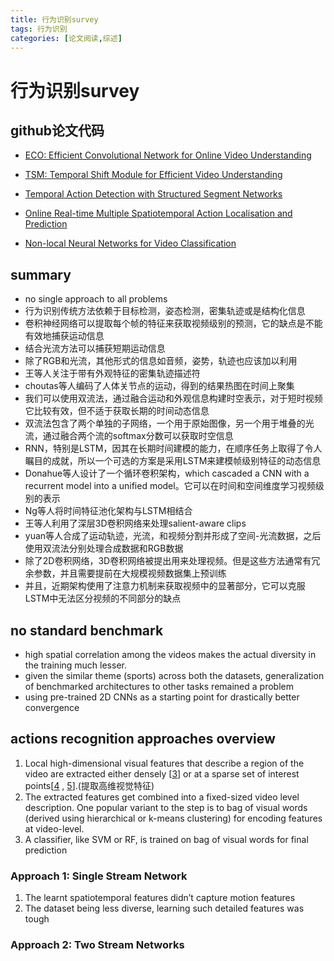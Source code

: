 ```yaml
---
title: 行为识别survey 
tags: 行为识别
categories: [论文阅读,综述]
---
```

# 行为识别survey

## github论文代码

- [ECO: Efficient Convolutional Network for Online Video Understanding](https://github.com/mzolfaghari/ECO-efficient-video-understanding)
- [TSM: Temporal Shift Module for Efficient Video Understanding](https://github.com/mit-han-lab/temporal-shift-module)

- [Temporal Action Detection with Structured Segment Networks](https://github.com/yjxiong/action-detection)
- [Online Real-time Multiple Spatiotemporal Action Localisation and Prediction](https://github.com/gurkirt/realtime-action-detection)
- [Non-local Neural Networks for Video Classification]()

## summary

- no single approach to all problems
- 行为识别传统方法依赖于目标检测，姿态检测，密集轨迹或是结构化信息
- 卷积神经网络可以提取每个帧的特征来获取视频级别的预测，它的缺点是不能有效地捕获运动信息
- 结合光流方法可以捕获短期运动信息
- 除了RGB和光流，其他形式的信息如音频，姿势，轨迹也应该加以利用
- 王等人关注于带有外观特征的密集轨迹描述符
- choutas等人编码了人体关节点的运动，得到的结果热图在时间上聚集
- 我们可以使用双流法，通过融合运动和外观信息构建时空表示，对于短时视频它比较有效，但不适于获取长期的时间动态信息
- 双流法包含了两个单独的子网络，一个用于原始图像，另一个用于堆叠的光流，通过融合两个流的softmax分数可以获取时空信息
- RNN，特别是LSTM，因其在长期时间建模的能力，在顺序任务上取得了令人瞩目的成就，所以一个可选的方案是采用LSTM来建模帧级别特征的动态信息
- Donahue等人设计了一个循环卷积架构，which cascaded a CNN with a recurrent model into a unified model。它可以在时间和空间维度学习视频级别的表示
- Ng等人将时间特征池化架构与LSTM相结合
- 王等人利用了深层3D卷积网络来处理salient-aware clips
- yuan等人合成了运动轨迹，光流，和视频分割并形成了空间-光流数据，之后使用双流法分别处理合成数据和RGB数据
- 除了2D卷积网络，3D卷积网络被提出用来处理视频。但是这些方法通常有冗余参数，并且需要提前在大规模视频数据集上预训练
- 并且，近期架构使用了注意力机制来获取视频中的显著部分，它可以克服LSTM中无法区分视频的不同部分的缺点


## no standard benchmark

- high spatial correlation among the videos makes the actual diversity in the training much lesser.
- given the similar theme (sports) across both the datasets, generalization of benchmarked architectures to other tasks remained a problem
- using pre-trained 2D CNNs as a starting point for drastically better convergence

## actions recognition approaches overview

1. Local high-dimensional visual features that describe a region of the video are extracted either densely [[3](https://blog.qure.ai/notes/deep-learning-for-videos-action-recognition-review#3)] or at a sparse set of interest points[[4](https://blog.qure.ai/notes/deep-learning-for-videos-action-recognition-review#4) , [5](https://blog.qure.ai/notes/deep-learning-for-videos-action-recognition-review#5)].(提取高维视觉特征)
2. The extracted features get combined into a fixed-sized video level description. One popular variant to the step is to bag of visual words (derived using hierarchical or k-means clustering) for encoding features at video-level.
3. A classifier, like SVM or RF, is trained on bag of visual words for final prediction

### Approach 1: Single Stream Network

1. The learnt spatiotemporal features didn’t capture motion features
2. The dataset being less diverse, learning such detailed features was tough

### Approach 2: Two Stream Networks

